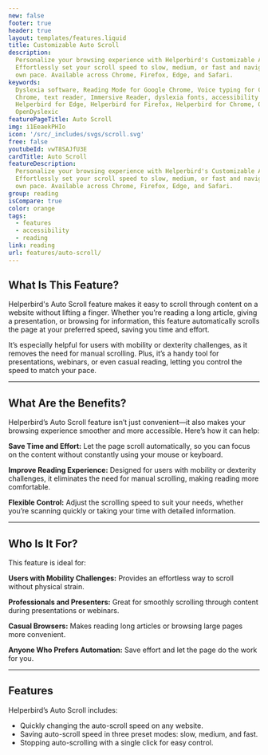 ```yaml
---
new: false
footer: true
header: true
layout: templates/features.liquid
title: Customizable Auto Scroll
description:
  Personalize your browsing experience with Helperbird's Customizable Auto Scroll feature.
  Effortlessly set your scroll speed to slow, medium, or fast and navigate through websites at your
  own pace. Available across Chrome, Firefox, Edge, and Safari.
keywords:
  Dyslexia software, Reading Mode for Google Chrome, Voice typing for Chrome, Text to speech for
  Chrome, text reader, Immersive Reader, dyslexia fonts, accessibility software, dyslexia software,
  Helperbird for Edge, Helperbird for Firefox, Helperbird for Chrome, Opendyslexic for Chrome,
  OpenDyslexic
featurePageTitle: Auto Scroll
img: i1EeaekPHIo
icon: '/src/_includes/svgs/scroll.svg'
free: false
youtubeId: vwT8SAJfU3E
cardTitle: Auto Scroll
featureDescription:
  Personalize your browsing experience with Helperbird's Customizable Auto Scroll feature.
  Effortlessly set your scroll speed to slow, medium, or fast and navigate through websites at your
  own pace. Available across Chrome, Firefox, Edge, and Safari.
group: reading
isCompare: true 
color: orange
tags:
  - features
  - accessibility
  - reading
link: reading
url: features/auto-scroll/
---
```


## What Is This Feature?

Helperbird's Auto Scroll feature makes it easy to scroll through content on a website without lifting a finger. Whether you’re reading a long article, giving a presentation, or browsing for information, this feature automatically scrolls the page at your preferred speed, saving you time and effort.

It’s especially helpful for users with mobility or dexterity challenges, as it removes the need for manual scrolling. Plus, it’s a handy tool for presentations, webinars, or even casual reading, letting you control the speed to match your pace.

---

## What Are the Benefits?

Helperbird’s Auto Scroll feature isn’t just convenient—it also makes your browsing experience smoother and more accessible. Here’s how it can help:


**Save Time and Effort:** Let the page scroll automatically, so you can focus on the content without constantly using your mouse or keyboard.  

**Improve Reading Experience:** Designed for users with mobility or dexterity challenges, it eliminates the need for manual scrolling, making reading more comfortable.  

**Flexible Control:** Adjust the scrolling speed to suit your needs, whether you’re scanning quickly or taking your time with detailed information.  

---

## Who Is It For?

This feature is ideal for:


**Users with Mobility Challenges:** Provides an effortless way to scroll without physical strain.  

**Professionals and Presenters:** Great for smoothly scrolling through content during presentations or webinars.  

**Casual Browsers:** Makes reading long articles or browsing large pages more convenient.  

**Anyone Who Prefers Automation:** Save effort and let the page do the work for you.

---

## Features

Helperbird’s Auto Scroll includes:  

- Quickly changing the auto-scroll speed on any website.  
- Saving auto-scroll speed in three preset modes: slow, medium, and fast.  
- Stopping auto-scrolling with a single click for easy control.


